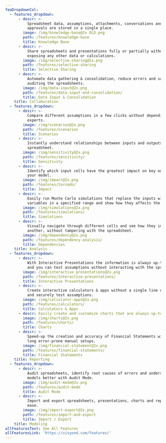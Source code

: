 ```yaml
---
feaDropdownCol:
  - features_dropdown:
      - descr: >-
          Spreadsheet data, assumptions, attachments, conversations and
          approvals are stored in a single place.
        image: /img/knowledge-base@2x OLD.png
        path: /features/knowledge-base
        title: Knowledge Base
      - descr: >-
          Share spreadsheets and presentations fully or partially without
          exposing any other data or calculations.
        image: /img/selective-sharing@2x.png
        path: /features/selective-sharing
        title: Selective Sharing
      - descr: >-
          Automate data gathering & consolidation, reduce errors and save time
          auditing the spreadsheets.
        image: /img/data-input@2x.png
        path: /features/data-input-and-consolidation/
        title: Data Input & Consolidation
    title: Collaboration
  - features_dropdown:
      - descr: >-
          Compare different assumptions in a few clicks without depending on
          experts.
        image: /img/scenarios@2x.png
        path: /features/scenarios
        title: Scenarios
      - descr: >-
          Instantly understand relationships between inputs and outputs of your
          spreadsheet.
        image: /img/sensitivity@2x.png
        path: /features/sensitivity/
        title: Sensitivity
      - descr: >-
          Identify which input cells have the greatest impact on key outputs of
          your model.
        image: /img/impact@2x.png
        path: /features/tornado/
        title: Impact
      - descr: >-
          Easily run Monte Carlo simulations that replace the inputs with random
          variables in a specified range and show how they affects the output.
        image: /img/simulations@2x.png
        path: /features/simulations/
        title: Simulations
      - descr: >-
          Visually navigate through different cells and see how they impact one
          another, without tampering with the spreadsheet.
        image: /img/dependency@2x.png
        path: /features/dependency-analysis/
        title: Dependencies
    title: Analysis
  - features_dropdown:
      - descr: >-
          With Interactive Presentations the information is always up-to-date,
          and you can test assumptions without interacting with the spreadsheet.
        image: /img/interactive presentations@2x.png
        path: /features/interactive-presentations/
        title: Interactive Presentations
      - descr: >-
          Create interactive calculators & apps without a single line of code
          and securely test assumptions.
        image: /img/calculator-apps@2x.png
        path: /features/calculators/
        title: Calculators & Apps
      - descr: Easily create and customize charts that are always up-to-date.
        image: /img/charts@2x.png
        path: /features/charts/
        title: Charts
      - descr: >-
          Speed-up the creation and accuracy of Financial Statements without
          long error-prone manual setups.
        image: /img/financial-statement@2x.png
        path: /features/financial-statements/
        title: Financial Statements
    title: Reporting
  - features_dropdown:
      - descr: >-
          Audit spreadsheets, identify root causes of errors and understand your
          models better with Audit Mode.
        image: /img/audit-mode@2x.png
        path: /features/audit-mode
        title: Audit Mode
      - descr: >-
          Import and export spreadsheets, presentations, charts and reports with
          ease.
        image: /img/import-export@2x.png
        path: /features/import-and-export
        title: Import / Export
    title: Modeling
allFeaturesText: See All Features
allFeaturesLink: 'https://visyond.com/features/'
---
```


